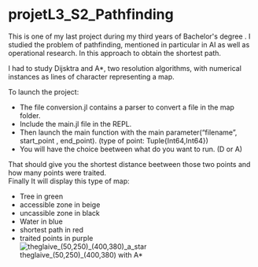 # projetL3_S2_Pathfinding

This is one of my last project during my third years of Bachelor's degree . I studied the problem of pathfinding, mentioned in particular in AI as well as operational research. In this approach to obtain the shortest path.  

I had to study Dijsktra and A*, two resolution algorithms, with numerical instances as lines of character representing a map.  

To launch the project:
   - The file conversion.jl contains a parser to convert a file in the map folder.   
- Include the main.jl file in the REPL.  
- Then launch the main function with the main parameter(“filename”, start_point , end_point).  (type of point:      Tuple{Int64,Int64})     
- You will have the choice beetween what do you want to run. (D or A)


That should give you the shortest distance beetween those two points and how many points were traited.  
Finally It will display this type of map:  
- Tree in green  
- accessible zone in beige  
- uncassible zone in black  
- Water in blue  
- shortest path in red  
- traited points in purple  
![theglaive_(50,250)_(400,380)_a_star](https://user-images.githubusercontent.com/101639883/224395368-5b167381-c368-40a9-aff9-e51ca5770dc4.png)  
theglaive_(50,250)_(400,380) with A*  
